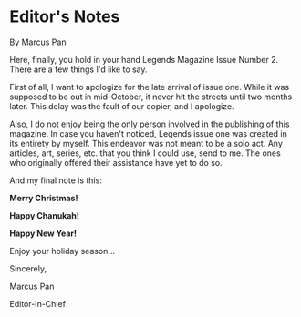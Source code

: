 # Editor's Notes
By Marcus Pan

Here, finally, you hold in your hand Legends Magazine Issue Number 2. There are a few things I'd like to say.

First of all, I want to apologize for the late arrival of issue one. While it was supposed to be out in mid-October, it never hit the streets until two months later. This delay was the fault of our copier, and I apologize.

Also, I do not enjoy being the only person involved in the publishing of this magazine. In case you haven't noticed, Legends issue one was created in its entirety by myself. This endeavor was not meant to be a solo act. Any articles, art, series, etc. that you think I could use, send to me. The ones who originally offered their assistance have yet to do so.

And my final note is this:

**Merry Christmas!**

**Happy Chanukah!**

**Happy New Year!**

Enjoy your holiday season…

Sincerely,

Marcus Pan

Editor-In-Chief
